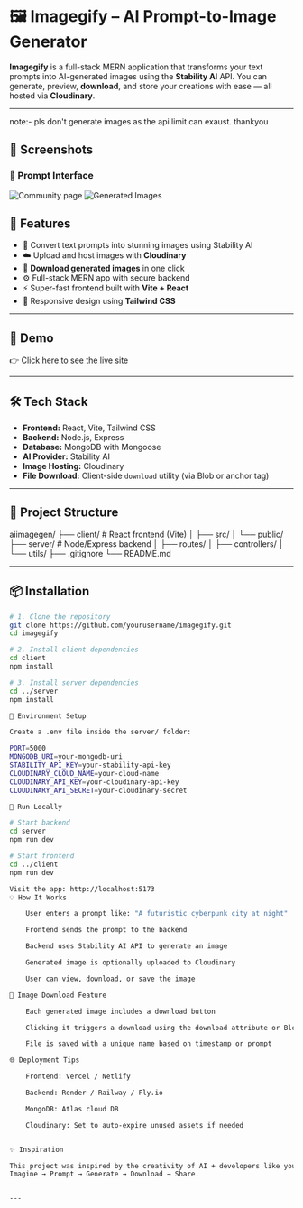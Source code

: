 # 🖼️ Imagegify – AI Prompt-to-Image Generator

**Imagegify** is a full-stack MERN application that transforms your text prompts into AI-generated images using the **Stability AI** API. You can generate, preview, **download**, and store your creations with ease — all hosted via **Cloudinary**.

---
note:- pls don't generate images as the api limit can exaust. thankyou
## 📸 Screenshots

### 🧠 Prompt Interface
![Community page](https://github.com/user-attachments/assets/6cafcb28-a9d4-4bd2-a598-79cf6c8c7319)
![Generated Images](https://github.com/user-attachments/assets/996d008a-df6d-4356-8b6d-a0319c94ca05)
## 🚀 Features

- 💬 Convert text prompts into stunning images using Stability AI
- ☁️ Upload and host images with **Cloudinary**
- 💾 **Download generated images** in one click
- ⚙️ Full-stack MERN app with secure backend
- ⚡ Super-fast frontend built with **Vite + React**
- 📱 Responsive design using **Tailwind CSS**

---

## 📸 Demo

👉 [Click here to see the live site](https://dalleaiapp.netlify.app/)

---

## 🛠️ Tech Stack

- **Frontend:** React, Vite, Tailwind CSS
- **Backend:** Node.js, Express
- **Database:** MongoDB with Mongoose
- **AI Provider:** Stability AI
- **Image Hosting:** Cloudinary
- **File Download:** Client-side `download` utility (via Blob or anchor tag)

---

## 📁 Project Structure

aiimagegen/
├── client/ # React frontend (Vite)
│ ├── src/
│ └── public/
├── server/ # Node/Express backend
│ ├── routes/
│ ├── controllers/
│ └── utils/
├── .gitignore
└── README.md


---

## 📦 Installation

```bash
# 1. Clone the repository
git clone https://github.com/yourusername/imagegify.git
cd imagegify

# 2. Install client dependencies
cd client
npm install

# 3. Install server dependencies
cd ../server
npm install

🔐 Environment Setup

Create a .env file inside the server/ folder:

PORT=5000
MONGODB_URI=your-mongodb-uri
STABILITY_API_KEY=your-stability-api-key
CLOUDINARY_CLOUD_NAME=your-cloud-name
CLOUDINARY_API_KEY=your-cloudinary-api-key
CLOUDINARY_API_SECRET=your-cloudinary-secret

🧪 Run Locally

# Start backend
cd server
npm run dev

# Start frontend
cd ../client
npm run dev

Visit the app: http://localhost:5173
💡 How It Works

    User enters a prompt like: "A futuristic cyberpunk city at night"

    Frontend sends the prompt to the backend

    Backend uses Stability AI API to generate an image

    Generated image is optionally uploaded to Cloudinary

    User can view, download, or save the image

💾 Image Download Feature

    Each generated image includes a download button

    Clicking it triggers a download using the download attribute or Blob URL

    File is saved with a unique name based on timestamp or prompt

🌐 Deployment Tips

    Frontend: Vercel / Netlify

    Backend: Render / Railway / Fly.io

    MongoDB: Atlas cloud DB

    Cloudinary: Set to auto-expire unused assets if needed


✨ Inspiration

This project was inspired by the creativity of AI + developers like you.
Imagine → Prompt → Generate → Download → Share.


---


